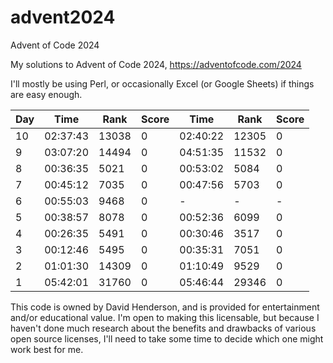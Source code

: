 # advent2024
Advent of Code 2024

My solutions to Advent of Code 2024, https://adventofcode.com/2024

I'll mostly be using Perl, or occasionally Excel (or Google Sheets) if things are easy enough.

| Day |      Time |  Rank | Score |      Time |  Rank | Score |
| --- | --------- | ----- | ----- | --------- | ----- | ----- |
|  10 |  02:37:43 | 13038 |     0 |  02:40:22 | 12305 |     0 |
|   9 |  03:07:20 | 14494 |     0 |  04:51:35 | 11532 |     0 |
|   8 |  00:36:35 |  5021 |     0 |  00:53:02 |  5084 |     0 |
|   7 |  00:45:12 |  7035 |     0 |  00:47:56 |  5703 |     0 |
|   6 |  00:55:03 |  9468 |     0 |         - |     - |     - |
|   5 |  00:38:57 |  8078 |     0 |  00:52:36 |  6099 |     0 |
|   4 |  00:26:35 |  5491 |     0 |  00:30:46 |  3517 |     0 |
|   3 |  00:12:46 |  5495 |     0 |  00:35:31 |  7051 |     0 |
|   2 |  01:01:30 | 14309 |     0 |  01:10:49 |  9529 |     0 |
|   1 |  05:42:01 | 31760 |     0 |  05:46:44 | 29346 |     0 |

This code is owned by David Henderson, and is provided for entertainment and/or educational value.  I'm open to making this licensable, but because I haven't done much research about the benefits and drawbacks of various open source licenses, I'll need to take some time to decide which one might work best for me.
